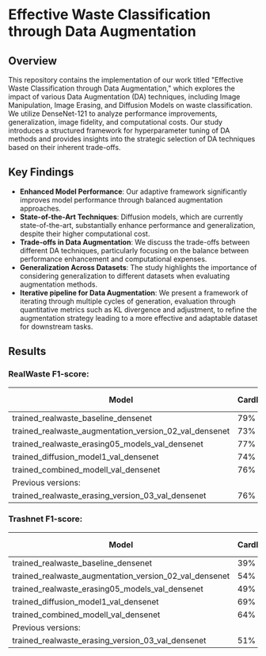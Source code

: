 # Effective Waste Classification through Data Augmentation

## Overview
This repository contains the implementation of our work titled "Effective Waste Classification through Data Augmentation," which explores the impact of various Data Augmentation (DA) techniques, including Image Manipulation, Image Erasing, and Diffusion Models on waste classification. We utilize DenseNet-121 to analyze performance improvements, generalization, image fidelity, and computational costs. Our study introduces a structured framework for hyperparameter tuning of DA methods and provides insights into the strategic selection of DA techniques based on their inherent trade-offs.

## Key Findings
- **Enhanced Model Performance**: Our adaptive framework significantly improves model performance through balanced augmentation approaches.
- **State-of-the-Art Techniques**: Diffusion models, which are currently state-of-the-art, substantially enhance performance and generalization, despite their higher computational cost.
- **Trade-offs in Data Augmentation**: We discuss the trade-offs between different DA techniques, particularly focusing on the balance between performance enhancement and computational expenses.
- **Generalization Across Datasets**: The study highlights the importance of considering generalization to different datasets when evaluating augmentation methods.
- **Iterative pipeline for Data Augmentation**: We present a framework of iterating through multiple cycles of generation, evaluation through quantitative metrics such as KL divergence and adjustment,  to refine the augmentation strategy leading to a more effective and adaptable dataset for downstream tasks.



## Results

### RealWaste F1-score:
| Model         | Cardboard | Glass | Metal | Paper | Plastic | Trash | Weighted Avg
|--------------|----------|-----------|--------|----------|----------|----------|----------|
|trained_realwaste_baseline_densenet |	79%|	86%|	83%|	79%|	82%|	80%|81%|
|trained_realwaste_augmentation_version_02_val_densenet|	73%|	75%|	77%|	74%|	71%|	69%| 72%|
|trained_realwaste_erasing05_models_val_densenet|	77%|	78%|	81%|	78%|	73%|	81%| 77%|
|trained_diffusion_model1_val_densenet|	74%|	85%|	79%|	73%|	71%|	66%| 75%|
|trained_combined_modell_val_densenet|	76%|	84%|	78%|	78%|	76%|	73%| 77%|
|Previous versions:|	|	|	|	|	|	| |
|trained_realwaste_erasing_version_03_val_densenet|	76%|	76%|	77%|	72%|	67%|	69%| 72%|


### Trashnet F1-score:
| Model         | Cardboard | Glass | Metal | Paper | Plastic | Trash | Weighted Avg
|--------------|----------|-----------|--------|----------|----------|----------|----------|
|trained_realwaste_baseline_densenet|	39%|	41%|	52%|	58%|	32%|	1%| 43%|
|trained_realwaste_augmentation_version_02_val_densenet|	54%|	56%|	63%|	67%|	23%|	5%| 53%|
|trained_realwaste_erasing05_models_val_densenet|	49%|	59%|	58%|	57%|	45%|	6%| 52%|
|trained_diffusion_model1_val_densenet|	69%|	65%|	71%|	75%|	56%|	9%| 66%|
|trained_combined_modell_val_densenet|	64%|	67%|	70%|	74%|	50%|	11%| 64%|
|Previous versions:|	|	|	|	|	|	| |
|trained_realwaste_erasing_version_03_val_densenet|	51%|	44%|	57%|	55%|	45%|	5%| 48%|

